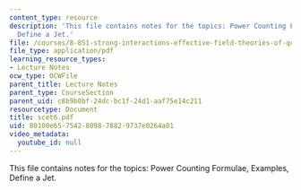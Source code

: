 ```yaml
---
content_type: resource
description: 'This file contains notes for the topics: Power Counting Formulae, Examples,
  Define a Jet.'
file: /courses/8-851-strong-interactions-effective-field-theories-of-qcd-spring-2006/80100e657542809878829737e0264a01_scet6.pdf
file_type: application/pdf
learning_resource_types:
- Lecture Notes
ocw_type: OCWFile
parent_title: Lecture Notes
parent_type: CourseSection
parent_uid: c8b9b0bf-24dc-bc1f-24d1-aaf75e14c211
resourcetype: Document
title: scet6.pdf
uid: 80100e65-7542-8098-7882-9737e0264a01
video_metadata:
  youtube_id: null
---
```

This file contains notes for the topics: Power Counting Formulae, Examples, Define a Jet.

